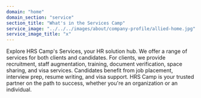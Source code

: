 ```yaml
---
domain: "home"
domain_section: "service"
section_title: "What's in the Services Camp"
service_image: "../../../images/about/company-profile/allied-home.jpg"
service_image_title: "x"
---
```


Explore HRS Camp's Services, your HR solution hub. We offer a range of services for both clients and candidates. For clients, we provide recruitment, staff augmentation, training, document verification, space sharing, and visa services. Candidates benefit from job placement, interview prep, resume writing, and visa support. HRS Camp is your trusted partner on the path to success, whether you're an organization or an individual.
